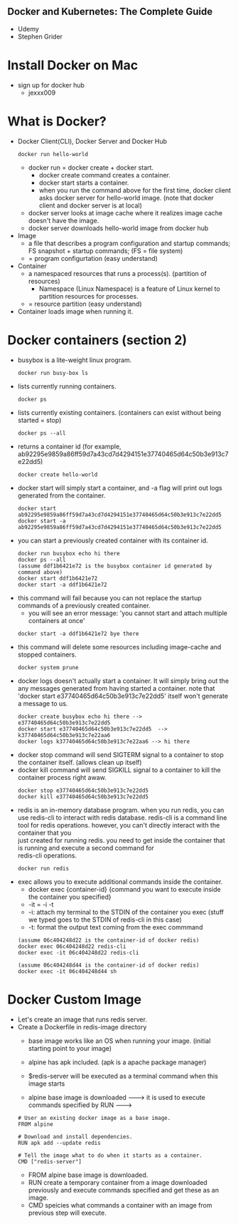 ## Docker and Kubernetes: The Complete Guide
* Udemy
* Stephen Grider

# Install Docker on Mac
  * sign up for docker hub
    * jexxx009

# What is Docker?
  * Docker Client(CLI), Docker Server and Docker Hub
    ```
    docker run hello-world
    ```
    * docker run = docker create + docker start.
      * docker create command creates a container.
      * docker start starts a container.    
      * when you run the command above for the first time, docker client asks docker server for hello-world image. (note that       docker client and docker server is at local)
    * docker server looks at image cache where it realizes image cache doesn't have the image.
    * docker server downloads hello-world image from docker hub
  * Image
    * a file that describes a program configuration and startup commands; FS snapshot + startup commands; (FS = file system)
    * = program configurtation (easy understand)
  * Container
    * a namespaced resources that runs a process(s). (partition of resources)
      * Namespace (Linux Namespace) is a feature of Linux kernel to partition resources for processes.
    * = resource partition (easy understand)
  * Container loads image when running it.
    
# Docker containers (section 2)
  * busybox is a lite-weight linux program.
    ```
    docker run busy-box ls
    ```
  * lists currently running containers.  
    ```
    docker ps
    ```
  * lists currently existing containers. (containers can exist without being started = stop)  
    ```
    docker ps --all
    ```
  * returns a container id (for example, ab92295e9859a86ff59d7a43cd7d4294151e37740465d64c50b3e913c7e22dd5)  
    ```
    docker create hello-world
    ```
  * docker start will simply start a container, and -a flag will print out logs generated from the container.  
    ```
    docker start ab92295e9859a86ff59d7a43cd7d4294151e37740465d64c50b3e913c7e22dd5
    docker start -a ab92295e9859a86ff59d7a43cd7d4294151e37740465d64c50b3e913c7e22dd5
    ```
  * you can start a previously created container with its container id.
    ```
    docker run busybox echo hi there
    docker ps --all 
    (assume ddf1b6421e72 is the busybox container id generated by command above)
    docker start ddf1b6421e72
    docker start -a ddf1b6421e72
    ```
  * this command will fail because you can not replace the startup commands of a previously created container.
    * you will see an error message: 'you cannot start and attach multiple containers at once'
    ```
    docker start -a ddf1b6421e72 bye there
    ```
  * this command will delete some resources including image-cache and stopped containers.
    ```
    docker system prune
    ```
  * docker logs doesn't actually start a container. It will simply bring out the any messages generated from having started a     container. note that 'docker start e37740465d64c50b3e913c7e22dd5' itself won't generate a message to us.
    ```
    docker create busybox echo hi there -->  e37740465d64c50b3e913c7e22dd5
    docker start e37740465d64c50b3e913c7e22dd5  -->  k37740465d64c50b3e913c7e22aa6
    docker logs k37740465d64c50b3e913c7e22aa6 --> hi there
    ```
  * docker stop command will send SIGTERM signal to a container to stop the container itself. (allows clean up itself)
  * docker kill command will send SIGKILL signal to a container to kill the container process right awaw.
    ```
    docker stop e37740465d64c50b3e913c7e22dd5
    docker kill e37740465d64c50b3e913c7e22dd5
    ```
  * redis is an in-memory database program. when you run redis, you can use redis-cli to interact with redis database.
    redis-cli is a command line tool for redis operations. however, you can't directly interact with the container that you   
    just created for running redis. you need to get inside the container that is running and execute a second command for   
    redis-cli operations.
    ```
    docker run redis
    ```
  * exec allows you to execute additional commands inside the container.
    * docker exec {container-id} {command you want to execute inside the container you specified}
    * -it = -i -t
    * -i: attach my terminal to the STDIN of the container you exec (stuff we typed goes to the STDIN of redis-cli in this 
    case)
    * -t: format the output text coming from the exec commmand
    ```
    (assume 06c404248d22 is the container-id of docker redis)
    docker exec 06c404248d22 redis-cli
    docker exec -it 06c404248d22 redis-cli
    ```
    ```
    (assume 06c404248d44 is the container-id of docker redis)
    docker exec -it 06c404248d44 sh
    ```

# Docker Custom Image
  * Let's create an image that runs redis server.
  * Create a Dockerfile in redis-image directory 
    * base image works like an OS when running your image. (initial starting point to your image)
    * alpine has apk included. (apk is a apache package manager)
    * $redis-server will be executed as a terminal command when this image starts

    * alpine base image is downloaded ---> it is used to execute commands specified by RUN ---> 
    ```
    # User an existing docker image as a base image.
    FROM alpine

    # Download and install dependencies.
    RUN apk add --update redis

    # Tell the image what to do when it starts as a container.
    CMD ["redis-server"]
    ```
    * FROM alpine base image is downloaded.
    * RUN create a temporary container from a image downloaded previously and execute commands specified and get these as an 
    image.
    * CMD speicies what commands a container with an image from previous step will execute.
